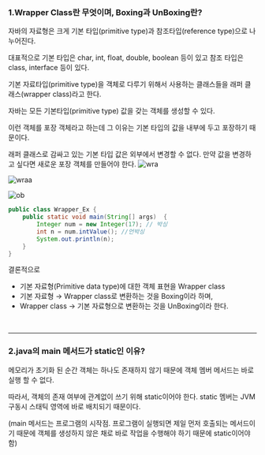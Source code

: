 ### 1.Wrapper Class란 무엇이며, Boxing과 UnBoxing란?
자바의 자료형은 크게 기본 타입(primitive type)과 참조타입(reference type)으로 나누어진다.

대표적으로 기본 타입은 char, int, float, double, boolean 등이 있고 참조 타입은 class, interface 등이 있다.

기본 자료타입(primitive type)을 객체로 다루기 위해서 사용하는 클래스들을 래퍼 클래스(wrapper class)라고 한다.

자바는 모든 기본타입(primitive type) 값을 갖는 객체를 생성할 수 있다.

이런 객체를 포장 객체라고 하는데 그 이유는 기본 타입의 값을 내부에 두고 포장하기 때문이다.

래퍼 클래스로 감싸고 있는 기본 타입 값은 외부에서 변경할 수 없다. 만약 값을 변경하고 싶다면 새로운 포장 객체를 만들어야 한다.
![wra](https://user-images.githubusercontent.com/81270199/231724531-e7efc84e-dde7-4d17-aa7b-fa4445b1bbd0.png)

![wraa](https://user-images.githubusercontent.com/81270199/231725100-693c415e-aeef-4aca-a52c-a4eb3aba85ba.png)


![ob](https://user-images.githubusercontent.com/81270199/231725320-048e84f7-b82b-4f87-8121-ba065a22b8ab.png)


```java
public class Wrapper_Ex {
    public static void main(String[] args)  {
        Integer num = new Integer(17); // 박싱
        int n = num.intValue(); //언박싱
        System.out.println(n);
    }
}
```

결론적으로

- 기본 자료형(Primitive data type)에 대한 객체 표현을 Wrapper class
- 기본 자료형 → Wrapper class로 변환하는 것을 Boxing이라 하며,
- Wrapper class → 기본 자료형으로 변환하는 것을 UnBoxing이라 한다.




<br>

<hr>

### 2.java의 main 메서드가 static인 이유?

메모리가 초기화 된 순간 객체는 하나도 존재하지 않기 때문에 객체 멤버 메서드는 바로 실행 할 수 없다.

따라서, 객체의 존재 여부에 관계없이 쓰기 위해 static이어야 한다. static 멤버는 JVM 구동시 스태틱 영역에 바로 배치되기 때문이다.

(main 메서드는 프로그램의 시작점. 프로그램이 실행되면 제일 먼저 호출되는 메서드이기 때문에 객체를 생성하지 않은 채로 바로 작업을 수행해야 하기 때문에 static이어야 함)
